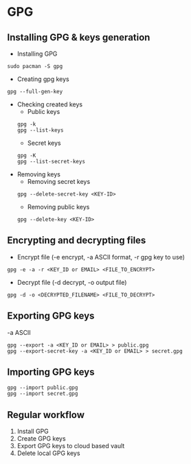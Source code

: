 # GPG

## Installing GPG & keys generation

- Installing GPG
```
sudo pacman -S gpg
```
- Creating gpg keys
```
gpg --full-gen-key
```
- Checking created keys
  - Public keys
  ```
  gpg -k
  gpg --list-keys
  ```
  - Secret keys
  ```
  gpg -K
  gpg --list-secret-keys
  ```
- Removing keys
  - Removing secret keys
  ```
  gpg --delete-secret-key <KEY-ID>
  ```
  - Removing public keys
  ```
  gpg --delete-key <KEY-ID>
  ```

## Encrypting and decrypting files

- Encrypt file (\-e encrypt, \-a ASCII format, \-r gpg key to use) 
```
gpg -e -a -r <KEY_ID or EMAIL> <FILE_TO_ENCRYPT>
```
- Decrypt file (\-d decrypt, \-o output file)
```
gpg -d -o <DECRYPTED_FILENAME> <FILE_TO_DECRYPT>
```

## Exporting GPG keys

\-a ASCII
```
gpg --export -a <KEY_ID or EMAIL> > public.gpg
gpg --export-secret-key -a <KEY_ID or EMAIL> > secret.gpg
```

## Importing GPG keys

```
gpg --import public.gpg
gpg --import secret.gpg
```

## Regular workflow
1. Install GPG
2. Create GPG keys
3. Export GPG keys to cloud based vault
4. Delete local GPG keys

